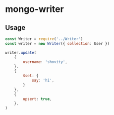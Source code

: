 # mongo-writer

## Usage

```javascript
const Writer = require('../Writer')
const writer = new Writer({ collection: User })

writer.update(
    {
        username: 'shovity',
    },
    {
        $set: {
            say: 'hi',
        }
    },
    {
        upsert: true,
    },
)
````